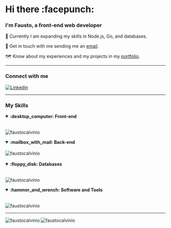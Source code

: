 <h1 align="left">Hi there :facepunch:</h1>
<h3 align="left">I'm Fausto, a front-end web developer</h3>


:brain: Currently I am expanding my skills in Node.js, Go, and databases.

:email: Get in touch with me sending me an  [email](mailto:faustocalvino@outlook.com).

:world_map: Know about my experiences and my projects in my [portfolio](https://faustocalvinio.netlify.app/).
<hr/>
<h3 align="left">Connect with me</h3>
<p align="left">
<div>
    
[![Linkedin](https://skillicons.dev/icons?i=linkedin&theme=dark)](https://www.linkedin.com/in/faustocalvinio)&nbsp;


</div>

</p>
<hr>
<h3 align="left">My Skills</h2>

<details open>
<summary><b>:desktop_computer:	Front-end</b></summary>
<br>
  
<img align="center" src="https://skillicons.dev/icons?i=html,css,js,ts,react,nextjs,tailwind&theme=dark" alt="faustocalvinio" />&nbsp;

</details>

<details open>
<summary><b>:mailbox_with_mail: Back-end</b></summary>
<br>
<img align="center" src="https://skillicons.dev/icons?i=nodejs,express&theme=dark" alt="faustocalvinio" />&nbsp;


</details>
&nbsp;
<details open>
<summary><b>:floppy_disk: Databases</b></summary>
<br>

<img align="center" src="https://skillicons.dev/icons?i=mongodb,firebase,postgres&theme=dark" alt="faustocalvinio" />&nbsp;

</details>

<details open>
<summary><b>:hammer_and_wrench:	Software and Tools</b></summary>
<br>

<img align="center" src="https://skillicons.dev/icons?i=git,github,docker,postman,vscode&theme=dark" alt="faustocalvinio" />&nbsp;

</details>
<hr>
<img align="left" src="https://github-readme-stats.vercel.app/api/top-langs?username=faustocalvinio&show_icons=true&theme=dark&locale=en&layout=compact" alt="faustocalvinio" />

<img align="center" src="https://github-readme-stats.vercel.app/api?username=faustocalvinio&show_icons=true&theme=dark&locale=en" alt="faustocalvinio" />


</div>